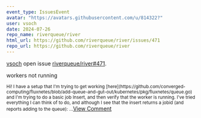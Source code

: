 ```yaml
---
event_type: IssuesEvent
avatar: "https://avatars.githubusercontent.com/u/814322?"
user: vsoch
date: 2024-07-26
repo_name: riverqueue/river
html_url: https://github.com/riverqueue/river/issues/471
repo_url: https://github.com/riverqueue/river
---
```


<a href='https://github.com/vsoch' target='_blank'>vsoch</a> open issue <a href='https://github.com/riverqueue/river/issues/471' target='_blank'>riverqueue/river#471</a>.

<p>workers not running</p><small>Hi! I have a setup that I'm trying to get working [here](https://github.com/converged-computing/fluxnetes/blob/add-queue-and-gut-out/kubernetes/pkg/fluxnetes/queue.go) and I'm trying to do a basic job Insert, and then verify that the worker is running. I've tried everything I can think of to do, and although I see that the insert returns a jobid (and reports adding to the queue):...</small><a href='https://github.com/riverqueue/river/issues/471' target='_blank'>View Comment</a>